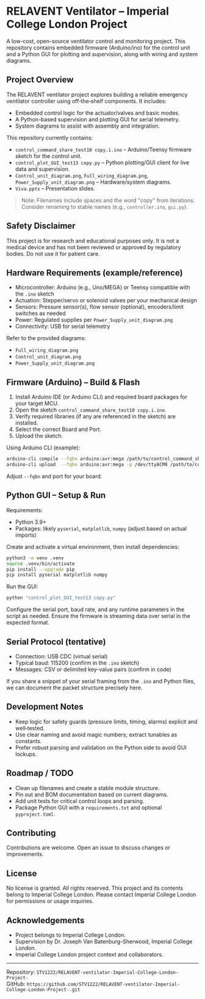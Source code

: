 # RELAVENT Ventilator – Imperial College London Project

A low-cost, open-source ventilator control and monitoring project. This repository contains embedded firmware (Arduino/ino) for the control unit and a Python GUI for plotting and supervision, along with wiring and system diagrams.

## Project Overview

The RELAVENT ventilator project explores building a reliable emergency ventilator controller using off‑the‑shelf components. It includes:

- Embedded control logic for the actuator/valves and basic modes.
- A Python-based supervision and plotting GUI for serial telemetry.
- System diagrams to assist with assembly and integration.

This repository currently contains:
- `control_command_share_test10 copy.i.ino` – Arduino/Teensy firmware sketch for the control unit.
- `control_plot_GUI_test13 copy.py` – Python plotting/GUI client for live data and supervision.
- `Control_unit_diagram.png`, `Full_wiring_diagram.png`, `Power_Supply_unit_diagram.png` – Hardware/system diagrams.
- `Viva.pptx` – Presentation slides.

> Note: Filenames include spaces and the word "copy" from iterations. Consider renaming to stable names (e.g., `controller.ino`, `gui.py`).

## Safety Disclaimer

This project is for research and educational purposes only. It is not a medical device and has not been reviewed or approved by regulatory bodies. Do not use it for patient care.

## Hardware Requirements (example/reference)

- Microcontroller: Arduino (e.g., Uno/MEGA) or Teensy compatible with the `.ino` sketch
- Actuation: Stepper/servo or solenoid valves per your mechanical design
- Sensors: Pressure sensor(s), flow sensor (optional), encoders/limit switches as needed
- Power: Regulated supplies per `Power_Supply_unit_diagram.png`
- Connectivity: USB for serial telemetry

Refer to the provided diagrams:
- `Full_wiring_diagram.png`
- `Control_unit_diagram.png`
- `Power_Supply_unit_diagram.png`

## Firmware (Arduino) – Build & Flash

1. Install Arduino IDE (or Arduino CLI) and required board packages for your target MCU.
2. Open the sketch `control_command_share_test10 copy.i.ino`.
3. Verify required libraries (if any are referenced in the sketch) are installed.
4. Select the correct Board and Port.
5. Upload the sketch.

Using Arduino CLI (example):
```bash
arduino-cli compile --fqbn arduino:avr:mega /path/to/control_command_share_test10\ copy.i.ino
arduino-cli upload  --fqbn arduino:avr:mega -p /dev/ttyACM0 /path/to/control_command_share_test10\ copy.i.ino
```
Adjust `--fqbn` and port for your board.

## Python GUI – Setup & Run

Requirements:
- Python 3.9+
- Packages: likely `pyserial`, `matplotlib`, `numpy` (adjust based on actual imports)

Create and activate a virtual environment, then install dependencies:
```bash
python3 -m venv .venv
source .venv/bin/activate
pip install --upgrade pip
pip install pyserial matplotlib numpy
```

Run the GUI:
```bash
python "control_plot_GUI_test13 copy.py"
```

Configure the serial port, baud rate, and any runtime parameters in the script as needed. Ensure the firmware is streaming data over serial in the expected format.

## Serial Protocol (tentative)

- Connection: USB CDC (virtual serial)
- Typical baud: 115200 (confirm in the `.ino` sketch)
- Messages: CSV or delimited key-value pairs (confirm in code)

If you share a snippet of your serial framing from the `.ino` and Python files, we can document the packet structure precisely here.

## Development Notes

- Keep logic for safety guards (pressure limits, timing, alarms) explicit and well‑tested.
- Use clear naming and avoid magic numbers; extract tunables as constants.
- Prefer robust parsing and validation on the Python side to avoid GUI lockups.

## Roadmap / TODO

- Clean up filenames and create a stable module structure.
- Pin out and BOM documentation based on current diagrams.
- Add unit tests for critical control loops and parsing.
- Package Python GUI with a `requirements.txt` and optional `pyproject.toml`.

## Contributing

Contributions are welcome. Open an issue to discuss changes or improvements.

## License

No license is granted. All rights reserved. This project and its contents belong to Imperial College London. Please contact Imperial College London for permissions or usage inquiries.

## Acknowledgements

- Project belongs to Imperial College London.
- Supervision by Dr. Joseph Van Batenburg-Sherwood, Imperial College London.
- Imperial College London project context and collaborators.

---

Repository: `STV1222/RELAVENT-ventilator-Imperial-College-London-Project-`  
GitHub: `https://github.com/STV1222/RELAVENT-ventilator-Imperial-College-London-Project-.git`
